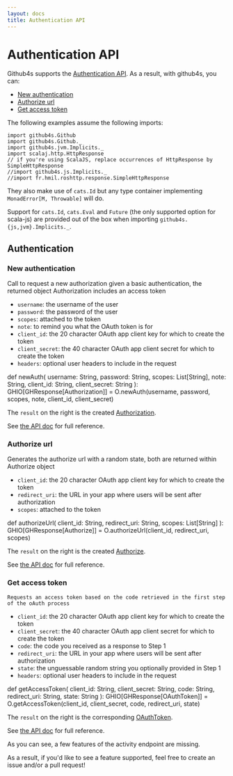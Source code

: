 ```yaml
---
layout: docs
title: Authentication API
---
```


# Authentication API

Github4s supports the [Authentication API](https://developer.github.com/v3/oauth_authorizations/). As a result,
with github4s, you can:

- [New authentication](#new-authentication)
- [Authorize url](#authorize-url)
- [Get access token](#get-access-token)

The following examples assume the following imports:

```tut:silent
import github4s.Github
import github4s.Github._
import github4s.jvm.Implicits._
import scalaj.http.HttpResponse
// if you're using ScalaJS, replace occurrences of HttpResponse by SimpleHttpResponse
//import github4s.js.Implicits._
//import fr.hmil.roshttp.response.SimpleHttpResponse

```

They also make use of `cats.Id` but any type container implementing `MonadError[M, Throwable]` will
do.

Support for `cats.Id`, `cats.Eval` and `Future` (the only supported option for scala-js) are
provided out of the box when importing `github4s.{js,jvm}.Implicits._`.

## Authentication

### New authentication


 Call to request a new authorization given a basic authentication, the returned object Authorization includes an
 access token

- `username`: the username of the user
- `password`: the password of the user
- `scopes`: attached to the token
- `note`: to remind you what the OAuth token is for
- `client_id`: the 20 character OAuth app client key for which to create the token
- `client_secret`: the 40 character OAuth app client secret for which to create the token
- `headers`: optional user headers to include in the request

def newAuth(
  username: String,
  password: String,
  scopes: List[String],
  note: String,
  client_id: String,
  client_secret: String
): GHIO[GHResponse[Authorization]] =
O.newAuth(username, password, scopes, note, client_id, client_secret)

The `result` on the right is the created [Authorization][auth-scala].

See [the API doc](https://developer.github.com/v3/oauth_authorizations/#create-a-new-authorization) for full reference.


### Authorize url


 Generates the authorize url with a random state, both are returned within Authorize object

- `client_id`: the 20 character OAuth app client key for which to create the token
- `redirect_uri`: the URL in your app where users will be sent after authorization
- `scopes`: attached to the token

def authorizeUrl(
  client_id: String,
  redirect_uri: String,
  scopes: List[String]
): GHIO[GHResponse[Authorize]] =
O.authorizeUrl(client_id, redirect_uri, scopes)

The `result` on the right is the created [Authorize][auth-scala].

See [the API doc](https://developer.github.com/v3/activity/notifications/#set-a-thread-subscription) for full reference.


### Get access token

  
    Requests an access token based on the code retrieved in the first step of the oAuth process
   
   - `client_id`: the 20 character OAuth app client key for which to create the token
   - `client_secret`: the 40 character OAuth app client secret for which to create the token
   - `code`: the code you received as a response to Step 1
   - `redirect_uri`: the URL in your app where users will be sent after authorization
   - `state`: the unguessable random string you optionally provided in Step 1
   - `headers`: optional user headers to include in the request
   
  def getAccessToken(
      client_id: String,
      client_secret: String,
      code: String,
      redirect_uri: String,
      state: String
  ): GHIO[GHResponse[OAuthToken]] =
    O.getAccessToken(client_id, client_secret, code, redirect_uri, state)

The `result` on the right is the corresponding [OAuthToken][auth-scala].

See [the API doc](https://developer.github.com/v3/activity/notifications/#set-a-thread-subscription) for full reference.

As you can see, a few features of the activity endpoint are missing.

As a result, if you'd like to see a feature supported, feel free to create an issue and/or a pull request!

[auth-scala]: https://github.com/47deg/github4s/blob/master/github4s/shared/src/main/scala/github4s/free/domain/Authorization.scala